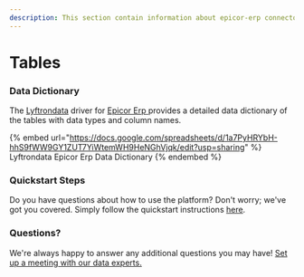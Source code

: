 ```yaml
---
description: This section contain information about epicor-erp connector tables information
---
```


# Tables

### Data Dictionary

The [Lyftrondata](https://www.lyftrondata.com/) driver for [Epicor Erp](https://www.lyftrondata.com/integration/epicor-erp/)[ ](https://www.lyftrondata.com/integration/epicor-erp/)provides a detailed data dictionary of the tables with data types and column names.

{% embed url="https://docs.google.com/spreadsheets/d/1a7PyHRYbH-hhS9fWW9GY1ZUT7YiWtemWH9HeNGhVjqk/edit?usp=sharing" %}
Lyftrondata Epicor Erp Data Dictionary
{% endembed %}

### Quickstart Steps

Do you have questions about how to use the platform? Don't worry; we've got you covered. Simply follow the quickstart instructions [here](../../../../quickstart-steps.md).

### Questions? <a href="#questions" id="questions"></a>

We're always happy to answer any additional questions you may have! [Set up a meeting with our data experts.](https://www.lyftrondata.com/book-a-meeting/)

